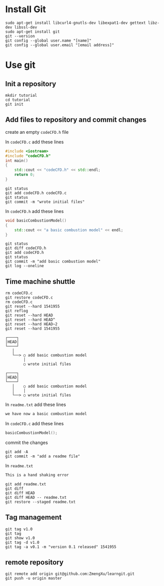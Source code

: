 # Install Git
```shell
sudo apt-get install libcurl4-gnutls-dev libexpat1-dev gettext libz-dev libssl-dev
sudo apt-get install git
git --version
git config --global user.name "[name]"
git config --global user.email "[email address]"
```
# Use git

## Init a repository
```shell
mkdir tutorial
cd tutorial
git init
```

## Add files to repository and commit changes
create an empty `codeCFD.h` file

In `codeCFD.c` add these lines
```C++
#include <iostream>
#include "codeCFD.h"
int main()
{
	std::cout << "codeCFD.h" << std::endl;
	return 0;
}
```

```shell
git status
git add codeCFD.h codeCFD.c
git status
git commit -m "wrote initial files"
```

In `codeCFD.h` add these lines
```C++
void basicCombustionModel()
{
	std::cout << "a basic combustion model" << endl;
}
```

```shell
git status
git diff codeCFD.h
git add codeCFD.h
git status
git commit -m "add basic combustion model"
git log --oneline
```
## Time machine shuttle
```
rm codeCFD.c
git restore codeCFD.c
rm codeCFD.c
git reset --hard 1541955
git reflog
git reset --hard HEAD
git reset --hard HEAD^
git reset --hard HEAD~2
git reset --hard 1541955
```

```
┌────┐
│HEAD│
└────┘
   │
   └──> ○ add basic combustion model
        │
        ○ wrote initial files

┌────┐
│HEAD│
└────┘
   │    ○ add basic combustion model
   │    │
   └──> ○ wrote initial files
```


In `readme.txt` add these lines
```C++
we have now a basic combustion model
```

In `codeCFD.c` add these lines
```C++
basicCombustionModel();
```

commit the changes
```shell
git add -A
git commit -m "add a readme file"
```

In `readme.txt`
```C++
This is a hand shaking error
```

```shell
git add readme.txt
git diff
git diff HEAD
git diff HEAD -- readme.txt
git restore --staged readme.txt
```

## Tag management
```shell
git tag v1.0
git tag
git show v1.0
git tag -d v1.0
git tag -a v0.1 -m "version 0.1 released" 1541955
```

## remote repository
```shell
git remote add origin git@github.com:ZmengXu/learngit.git
git push -u origin master
```
